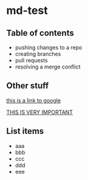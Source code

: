 # md-test

## Table of contents

- pushing changes to a repo
- creating branches
- pull requests
- resolving a merge conflict

## Other stuff

[this is a link to google](https://www.google.com)

[THIS IS VERY IMPORTANT](docs/important.md)

## List items

- aaa
- bbb
- ccc
- ddd
- eee
